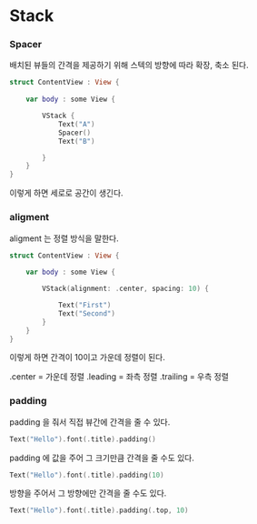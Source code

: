 # Stack

### Spacer
배치된 뷰들의 간격을 제공하기 위해 스텍의 방향에 따라 확장, 축소 된다.

```swift
struct ContentView : View {
    
    var body : some View {

        VStack {
            Text("A")
            Spacer()    
            Text("B")

        }
    }
}
```

이렇게 하면 세로로 공간이 생긴다.


### aligment 
aligment 는 정렬 방식을 말한다.

```swift
struct ContentView : View {
    
    var body : some View {

        VStack(alignment: .center, spacing: 10) {

            Text("First")
            Text("Second")
        }
    }
}
```
이렇게 하면 간격이 10이고 가운데 정렬이 된다.

.center = 가운데 정렬
.leading = 좌측 정렬
.trailing = 우측 정렬

### padding
padding 을 줘서 직접 뷰간에 간격을 줄 수 있다.

```swift
Text("Hello").font(.title).padding()
```

padding 에 값을 주어 그 크기만큼 간격을 줄 수도 있다.

```swift
Text("Hello").font(.title).padding(10)
```

방향을 주어서 그 방향에만 간격을 줄 수도 있다.

```swift
Text("Hello").font(.title).padding(.top, 10)
```
